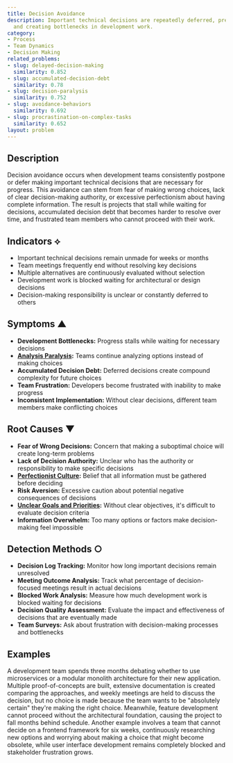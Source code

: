 ```yaml
---
title: Decision Avoidance
description: Important technical decisions are repeatedly deferred, preventing progress
  and creating bottlenecks in development work.
category:
- Process
- Team Dynamics
- Decision Making
related_problems:
- slug: delayed-decision-making
  similarity: 0.852
- slug: accumulated-decision-debt
  similarity: 0.78
- slug: decision-paralysis
  similarity: 0.752
- slug: avoidance-behaviors
  similarity: 0.692
- slug: procrastination-on-complex-tasks
  similarity: 0.652
layout: problem
---
```


## Description

Decision avoidance occurs when development teams consistently postpone or defer making important technical decisions that are necessary for progress. This avoidance can stem from fear of making wrong choices, lack of clear decision-making authority, or excessive perfectionism about having complete information. The result is projects that stall while waiting for decisions, accumulated decision debt that becomes harder to resolve over time, and frustrated team members who cannot proceed with their work.

## Indicators ⟡

- Important technical decisions remain unmade for weeks or months
- Team meetings frequently end without resolving key decisions
- Multiple alternatives are continuously evaluated without selection
- Development work is blocked waiting for architectural or design decisions
- Decision-making responsibility is unclear or constantly deferred to others

## Symptoms ▲

- **Development Bottlenecks:** Progress stalls while waiting for necessary decisions
- **[Analysis Paralysis](analysis-paralysis.md):** Teams continue analyzing options instead of making choices
- **Accumulated Decision Debt:** Deferred decisions create compound complexity for future choices
- **Team Frustration:** Developers become frustrated with inability to make progress
- **Inconsistent Implementation:** Without clear decisions, different team members make conflicting choices

## Root Causes ▼

- **Fear of Wrong Decisions:** Concern that making a suboptimal choice will create long-term problems
- **Lack of Decision Authority:** Unclear who has the authority or responsibility to make specific decisions
- **[Perfectionist Culture](perfectionist-culture.md):** Belief that all information must be gathered before deciding
- **Risk Aversion:** Excessive caution about potential negative consequences of decisions
- **[Unclear Goals and Priorities](unclear-goals-and-priorities.md):** Without clear objectives, it's difficult to evaluate decision criteria
- **Information Overwhelm:** Too many options or factors make decision-making feel impossible

## Detection Methods ○

- **Decision Log Tracking:** Monitor how long important decisions remain unresolved
- **Meeting Outcome Analysis:** Track what percentage of decision-focused meetings result in actual decisions
- **Blocked Work Analysis:** Measure how much development work is blocked waiting for decisions
- **Decision Quality Assessment:** Evaluate the impact and effectiveness of decisions that are eventually made
- **Team Surveys:** Ask about frustration with decision-making processes and bottlenecks

## Examples

A development team spends three months debating whether to use microservices or a modular monolith architecture for their new application. Multiple proof-of-concepts are built, extensive documentation is created comparing the approaches, and weekly meetings are held to discuss the decision, but no choice is made because the team wants to be "absolutely certain" they're making the right choice. Meanwhile, feature development cannot proceed without the architectural foundation, causing the project to fall months behind schedule. Another example involves a team that cannot decide on a frontend framework for six weeks, continuously researching new options and worrying about making a choice that might become obsolete, while user interface development remains completely blocked and stakeholder frustration grows.